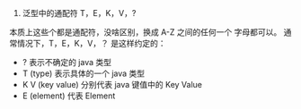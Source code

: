 1. 泛型中的通配符 T，E，K，V，?

本质上这些个都是通配符，没啥区别，换成 A-Z 之间的任何一个 字母都可以。
通常情况下，T，E，K，V，？ 是这样约定的：

- ? 表示不确定的 java 类型
- T (type) 表示具体的一个 java 类型
- K V (key value) 分别代表 java 键值中的 Key Value
- E (element) 代表 Element